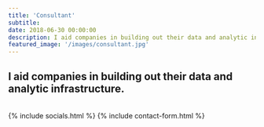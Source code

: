 ```yaml
---
title: 'Consultant'
subtitle:
date: 2018-06-30 00:00:00
description: I aid companies in building out their data and analytic infrastructure.
featured_image: '/images/consultant.jpg'
---
```


## I aid companies in building out their data and analytic infrastructure.
<br>
{% include socials.html %}
{% include contact-form.html %}